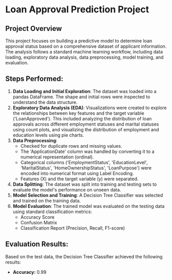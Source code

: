 # Loan Approval Prediction Project

## Project Overview

This project focuses on building a predictive model to determine loan approval status based on a comprehensive dataset of applicant information. The analysis follows a standard machine learning workflow, including data loading, exploratory data analysis, data preprocessing, model training, and evaluation.

## Steps Performed:

1.  **Data Loading and Initial Exploration**: The dataset was loaded into a pandas DataFrame. The shape and initial rows were inspected to understand the data structure.
2.  **Exploratory Data Analysis (EDA)**: Visualizations were created to explore the relationships between key features and the target variable ('LoanApproved'). This included analyzing the distribution of loan approvals across different employment statuses and marital statuses using count plots, and visualizing the distribution of employment and education levels using pie charts.
3.  **Data Preprocessing**:
    *   Checked for duplicate rows and missing values.
    *   The 'ApplicationDate' column was handled by converting it to a numerical representation (ordinal).
    *   Categorical columns ('EmploymentStatus', 'EducationLevel', 'MaritalStatus', 'HomeOwnershipStatus', 'LoanPurpose') were encoded into numerical format using Label Encoding.
    *   Features (X) and the target variable (y) were separated.
4.  **Data Splitting**: The dataset was split into training and testing sets to evaluate the model's performance on unseen data.
5.  **Model Selection and Training**: A Decision Tree Classifier was selected and trained on the training data.
6.  **Model Evaluation**: The trained model was evaluated on the testing data using standard classification metrics:
    *   Accuracy Score
    *   Confusion Matrix
    *   Classification Report (Precision, Recall, F1-score)

## Evaluation Results:

Based on the test data, the Decision Tree Classifier achieved the following results:

-   **Accuracy:** 0.99
